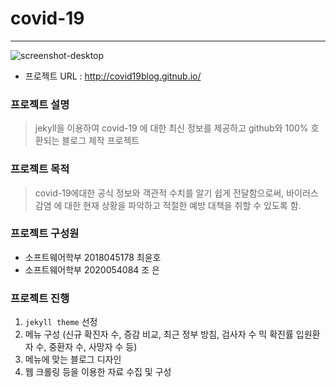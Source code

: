 # covid-19
---------
![screenshot-desktop](https://user-images.githubusercontent.com/62130211/102218377-33c5be00-3f21-11eb-9335-55e3396a2e89.jpg)
* 프로젝트 URL : <http://covid19blog.gitnub.io/>

### 프로젝트 설명
> jekyll을 이용하여 covid-19 에 대한 최신 정보를 제공하고 github와 100% 호환되는 블로그 제작 프로젝트
### 프로젝트 목적
> covid-19에대한 공식 정보와 객관적 수치를 알기 쉽게 전달함으로써, 바이러스 감염 에 대한 현재 상황을 파악하고 적절한 예방 대책을 취할 수 있도록 함.
### 프로젝트 구성원
* 소프트웨어학부 2018045178 최윤호
* 소프트웨어학부 2020054084 조 은
### 프로젝트 진행
1. ```jekyll theme``` 선정
2. 메뉴 구성 (신규 확진자 수, 증감 비교, 최근 정부 방침, 검사자 수 믹 확진률 입원환자 수, 중환자 수, 사망자 수 등)
3. 메뉴에 맞는 블로그 디자인
4. 웹 크롤링 등을 이용한 자료 수집 및 구성
